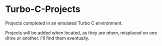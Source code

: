 # Turbo-C-Projects

Projects completed in an emulated Turbo C environment. 

Projects will be added when located, as they are *ahem*, misplaced on one drive or another. I'll find them eventually. 
